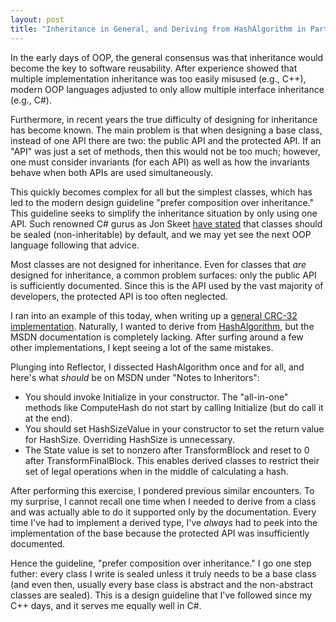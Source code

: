 ```yaml
---
layout: post
title: "Inheritance in General, and Deriving from HashAlgorithm in Particular"
---
```

In the early days of OOP, the general consensus was that inheritance would become the key to software reusability. After experience showed that multiple implementation inheritance was too easily misused (e.g., C++), modern OOP languages adjusted to only allow multiple interface inheritance (e.g., C#).



Furthermore, in recent years the true difficulty of designing for inheritance has become known. The main problem is that when designing a base class, instead of one API there are two: the public API and the protected API. If an "API" was just a set of methods, then this would not be too much; however, one must consider invariants (for each API) as well as how the invariants behave when both APIs are used simultaneously.



This quickly becomes complex for all but the simplest classes, which has led to the modern design guideline "prefer composition over inheritance." This guideline seeks to simplify the inheritance situation by only using one API. Such renowned C# gurus as Jon Skeet [have stated](http://stackoverflow.com/questions/252257/why-arent-classes-sealed-by-default) that classes should be sealed (non-inheritable) by default, and we may yet see the next OOP language following that advice.



Most classes are not designed for inheritance. Even for classes that _are_ designed for inheritance, a common problem surfaces: only the public API is sufficiently documented. Since this is the API used by the vast majority of developers, the protected API is too often neglected.



I ran into an example of this today, when writing up a [general CRC-32 implementation](http://nitokitchensink.codeplex.com/SourceControl/changeset/view/48149#1012328). Naturally, I wanted to derive from [HashAlgorithm](http://msdn.microsoft.com/en-us/library/system.security.cryptography.hashalgorithm.aspx), but the MSDN documentation is completely lacking. After surfing around a few other implementations, I kept seeing a lot of the same mistakes.



Plunging into Reflector, I dissected HashAlgorithm once and for all, and here's what _should_ be on MSDN under "Notes to Inheritors":




- You should invoke Initialize in your constructor. The "all-in-one" methods like ComputeHash do not start by calling Initialize (but do call it at the end).
- You should set HashSizeValue in your constructor to set the return value for HashSize. Overriding HashSize is unnecessary.
- The State value is set to nonzero after TransformBlock and reset to 0 after TransformFinalBlock. This enables derived classes to restrict their set of legal operations when in the middle of calculating a hash.


After performing this exercise, I pondered previous similar encounters. To my surprise, I cannot recall one time when I needed to derive from a class and was actually able to do it supported only by the documentation. Every time I've had to implement a derived type, I've _always_ had to peek into the implementation of the base because the protected API was insufficiently documented.



Hence the guideline, "prefer composition over inheritance." I go one step futher: every class I write is sealed unless it truly needs to be a base class (and even then, usually every base class is abstract and the non-abstract classes are sealed). This is a design guideline that I've followed since my C++ days, and it serves me equally well in C#.

